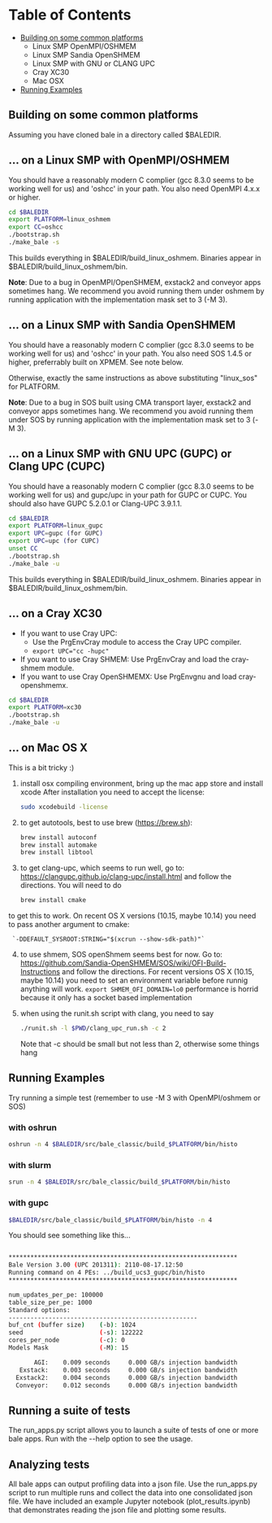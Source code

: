 # Table of Contents

* [Building on some common platforms](#Building-on-some-common-platforms)
  * Linux SMP OpenMPI/OSHMEM
  * Linux SMP Sandia OpenSHMEM
  * Linux SMP with GNU or CLANG UPC
  * Cray XC30
  * Mac OSX
* [Running Examples](#Running-Examples)



## Building on some common platforms

Assuming you have cloned bale in a directory called $BALEDIR.

## ... on a Linux SMP with OpenMPI/OSHMEM

You should have a reasonably modern C complier (gcc 8.3.0 seems to be working well for us) and 'oshcc' in your path. You also need OpenMPI 4.x.x or higher.

```bash
cd $BALEDIR
export PLATFORM=linux_oshmem
export CC=oshcc
./bootstrap.sh
./make_bale -s
```

This builds everything in $BALEDIR/build_linux_oshmem. Binaries appear in $BALEDIR/build_linux_oshmem/bin.

**Note**: Due to a bug in OpenMPI/OpenSHMEM, exstack2 and conveyor apps sometimes hang. We recommend you avoid running them under oshmem by running application with the implementation mask set to 3 (-M 3).

## ... on a Linux SMP with Sandia OpenSHMEM

You should have a reasonably modern C complier (gcc 8.3.0 seems to be working well for us) and 'oshcc' in your path. You also need SOS 1.4.5 or higher, preferrably built on XPMEM. See note below.

Otherwise, exactly the same instructions as above substituting "linux_sos" for PLATFORM.

**Note**: Due to a bug in SOS built using CMA transport layer, exstack2 and conveyor apps sometimes hang. We recommend you avoid running them under SOS by running application with the implementation mask set to 3 (-M 3).

## ... on a Linux SMP with GNU UPC (GUPC) or Clang UPC (CUPC)

You should have a reasonably modern C complier (gcc 8.3.0 seems to be working well for us) and gupc/upc in your path for GUPC or CUPC. You should also have GUPC 5.2.0.1 or Clang-UPC 3.9.1.1.

```bash
cd $BALEDIR
export PLATFORM=linux_gupc
export UPC=gupc (for GUPC)
export UPC=upc (for CUPC)
unset CC
./bootstrap.sh
./make_bale -u
```

This builds everything in $BALEDIR/build_linux_oshmem. Binaries appear in $BALEDIR/build_linux_oshmem/bin.

## ... on a Cray XC30

- If you want to use Cray UPC:
    - Use the PrgEnvCray module to access the Cray UPC compiler.
    - `export UPC="cc -hupc"`
- If you want to use Cray SHMEM: Use PrgEnvCray and load the cray-shmem module.
- If you want to use Cray OpenSHMEMX: Use PrgEnvgnu and load cray-openshmemx. 

```bash
cd $BALEDIR
export PLATFORM=xc30
./bootstrap.sh
./make_bale -u
```

## ... on Mac OS X

This is a bit tricky :)

1. install osx compiling environment, bring up the mac app store and install xcode
   After installation you need to accept the license:

   ```bash
   sudo xcodebuild -license
   ```

2. to get autotools, best to use brew (https://brew.sh):

   ```bash
   brew install autoconf
   brew install automake
   brew install libtool
   ```

3. to get clang-upc, which seems to run well, go to:
   https://clangupc.github.io/clang-upc/install.html
   and follow the directions. You will need to do

   ```bash
   brew install cmake
   ```

to get this to work.  On recent OS X versions (10.15, maybe 10.14) you need
    to pass another argument to cmake:

     `-DDEFAULT_SYSROOT:STRING="$(xcrun --show-sdk-path)"`

4. to use shmem, SOS openShmem seems best for now.  Go to:
   https://github.com/Sandia-OpenSHMEM/SOS/wiki/OFI-Build-Instructions
   and follow the directions.  For recent versions OS X (10.15, maybe 10.14) you
   need to set an environment variable before runnig anything will work.
   `export SHMEM_OFI_DOMAIN=lo0`
   performance is horrid because it only has a socket based implementation

5. when using the runit.sh script with clang, you need to say

   ```bash
   ./runit.sh -l $PWD/clang_upc_run.sh -c 2
   ```

   Note that -c should be small but not less than 2, otherwise some things hang

## Running Examples

Try running a simple test (remember to use -M 3 with OpenMPI/oshmem or SOS)
### with oshrun
```bash
oshrun -n 4 $BALEDIR/src/bale_classic/build_$PLATFORM/bin/histo
```
### with slurm
```bash
srun -n 4 $BALEDIR/src/bale_classic/build_$PLATFORM/bin/histo
```
### with gupc
```bash
$BALEDIR/src/bale_classic/build_$PLATFORM/bin/histo -n 4
```

You should see something like this...

```bash

***************************************************************
Bale Version 3.00 (UPC 201311): 2110-08-17.12:50
Running command on 4 PEs: ../build_ucs3_gupc/bin/histo
***************************************************************

num_updates_per_pe: 100000
table_size_per_pe: 1000
Standard options:
----------------------------------------------------
buf_cnt (buffer size)    (-b): 1024
seed                     (-s): 122222
cores_per_node           (-c): 0
Models Mask              (-M): 15

       AGI:    0.009 seconds     0.000 GB/s injection bandwidth
   Exstack:    0.003 seconds     0.000 GB/s injection bandwidth
  Exstack2:    0.004 seconds     0.000 GB/s injection bandwidth
  Conveyor:    0.012 seconds     0.000 GB/s injection bandwidth
```

## Running a suite of tests

The run_apps.py script allows you to launch a suite of tests of one or more bale apps. Run with the --help option to see the usage.

## Analyzing tests

All bale apps can output profiling data into a json file. Use the run_apps.py script to run multiple runs and collect the data into one consolidated json file.  We have included an example Jupyter notebook (plot_results.ipynb) that demonstrates reading the json file and plotting some results. 